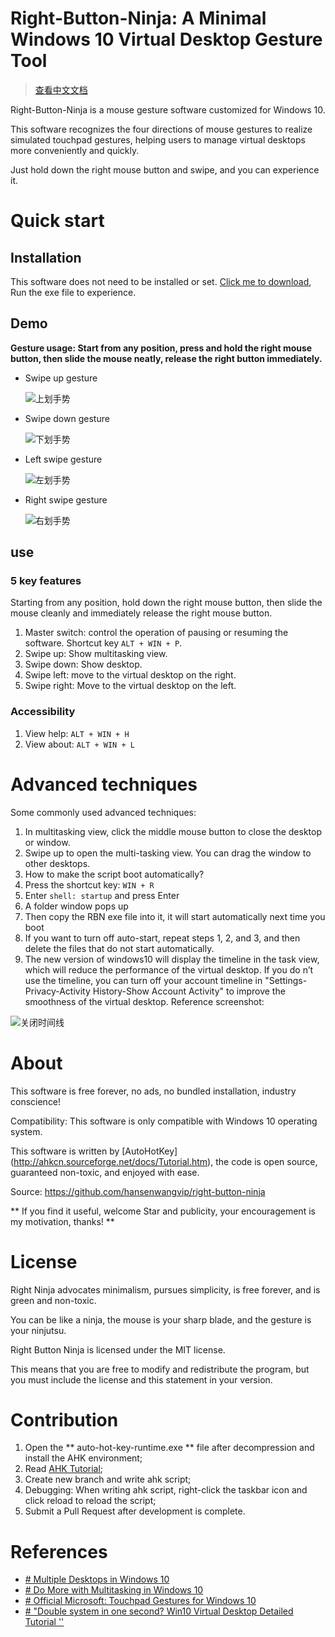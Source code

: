 # Right-Button-Ninja: A Minimal Windows 10 Virtual Desktop Gesture Tool

> [查看中文文档](https://github.com/hansenwangvip/right-button-ninja/blob/master/README_CN.md)

Right-Button-Ninja is a mouse gesture software customized for Windows 10.

This software recognizes the four directions of mouse gestures to realize simulated touchpad gestures, helping users to manage virtual desktops more conveniently and quickly.

Just hold down the right mouse button and swipe, and you can experience it.

# Quick start

## Installation

This software does not need to be installed or set.
[Click me to download](https://github.com/hansenwangvip/right-button-ninja/releases/download/v1.0.1/RBN.right-button-ninja@1.0.1.zip), Run the exe file to experience.

## Demo

**Gesture usage: Start from any position, press and hold the right mouse button, then slide the mouse neatly, release the right button immediately.**

- Swipe up gesture

	![上划手势](./imgs/slide-up.gif)

- Swipe down gesture

	![下划手势](./imgs/slide-down.gif)

- Left swipe gesture

	![左划手势](./imgs/slide-left.gif)

- Right swipe gesture

	![右划手势](./imgs/slide-right.gif)


## use

### 5 key features

Starting from any position, hold down the right mouse button, then slide the mouse cleanly and immediately release the right mouse button.

1. Master switch: control the operation of pausing or resuming the software. Shortcut key `ALT + WIN + P`.
2. Swipe up: Show multitasking view.
3. Swipe down: Show desktop.
4. Swipe left: move to the virtual desktop on the right.
5. Swipe right: Move to the virtual desktop on the left.

### Accessibility

1. View help: `ALT + WIN + H`
2. View about: `ALT + WIN + L`


# Advanced techniques

Some commonly used advanced techniques:

1. In multitasking view, click the middle mouse button to close the desktop or window.
2. Swipe up to open the multi-tasking view. You can drag the window to other desktops.
3. How to make the script boot automatically?
1. Press the shortcut key: `WIN + R`
2. Enter `shell: startup` and press Enter
3. A folder window pops up
4. Then copy the RBN exe file into it, it will start automatically next time you boot
5. If you want to turn off auto-start, repeat steps 1, 2, and 3, and then delete the files that do not start automatically.
4. The new version of windows10 will display the timeline in the task view, which will reduce the performance of the virtual desktop. If you do n’t use the timeline, you can turn off your account timeline in "Settings-Privacy-Activity History-Show Account Activity" to improve the smoothness of the virtual desktop. Reference screenshot:

![关闭时间线](./imgs/turn-off-timeline.png)

# About

This software is free forever, no ads, no bundled installation, industry conscience!

Compatibility: This software is only compatible with Windows 10 operating system.

This software is written by [AutoHotKey] (http://ahkcn.sourceforge.net/docs/Tutorial.htm), the code is open source, guaranteed non-toxic, and enjoyed with ease.

Source: <https://github.com/hansenwangvip/right-button-ninja>

** If you find it useful, welcome Star and publicity, your encouragement is my motivation, thanks! **

# License

Right Ninja advocates minimalism, pursues simplicity, is free forever, and is green and non-toxic.

You can be like a ninja, the mouse is your sharp blade, and the gesture is your ninjutsu.

Right Button Ninja is licensed under the MIT license.

This means that you are free to modify and redistribute the program, but you must include the license and this statement in your version.

# Contribution

1. Open the ** auto-hot-key-runtime.exe ** file after decompression and install the AHK environment;
2. Read [AHK Tutorial](http://ahkcn.sourceforge.net/docs/Tutorial.htm);
3. Create new branch and write ahk script;
4. Debugging: When writing ahk script, right-click the taskbar icon and click reload to reload the script;
5. Submit a Pull Request after development is complete.


# References

- [# Multiple Desktops in Windows 10](https://support.microsoft.com/en-us/help/4028538/windows-10-multiple-desktops)
- [# Do More with Multitasking in Windows 10](https://support.microsoft.com/en-us/help/4026282/windows-10-get-more-done-with-multitasking)
- [# Official Microsoft: Touchpad Gestures for Windows 10](https://support.microsoft.com/en-us/help/4027871/windows-10-touchpad-gestures)
- [# "Double system in one second? Win10 Virtual Desktop Detailed Tutorial ''](https://www.pconline.com.cn/win8/560/5608916_all.html)


